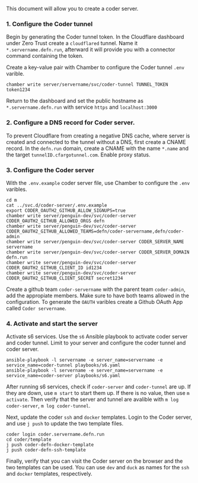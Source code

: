 This document will allow you to create a coder server.
### 1. Configure the Coder tunnel

Begin by generating the Coder tunnel token. In the Cloudflare dashboard under Zero Trust create a `cloudflared` tunnel. Name it `*.servername.defn.run`, afterward it will provide you with a connector command containing the token.

Create a key-value pair with Chamber to configure the Coder tunnel `.env` varible.
```
chamber write server/servername/svc/coder-tunnel TUNNEL_TOKEN token1234
```

Return to the dashboard and set the public hostname as `*.servername.defn.run` with service `https` and `localhost:3000`

### 2. Configure a DNS record for Coder server.

To prevent Cloudflare from creating a negative DNS cache, where server is created and connected to the tunnel without a DNS, first create a CNAME record. In the `defn.run` domain, create a CNAME with the name `*.name` and the target `tunnelID.cfargotunnel.com`. Enable proxy status.

### 3. Configure the Coder server

With the `.env.example` coder server file, use Chamber to configure the `.env` varibles. 
```
cd m
cat ../svc.d/coder-server/.env.example
export CODER_OAUTH2_GITHUB_ALLOW_SIGNUPS=true
chamber write server/penguin-dev/svc/coder-server CODER_OAUTH2_GITHUB_ALLOWED_ORGS defn
chamber write server/penguin-dev/svc/coder-server CODER_OAUTH2_GITHUB_ALLOWED_TEAMS=defn/coder-servername,defn/coder-admin
chamber write server/penguin-dev/svc/coder-server CODER_SERVER_NAME servername
chamber write server/penguin-dev/svc/coder-server CODER_SERVER_DOMAIN defn.run
chamber write server/penguin-dev/svc/coder-server CODER_OAUTH2_GITHUB_CLIENT_ID id1234
chamber write server/penguin-dev/svc/coder-server CODER_OAUTH2_GITHUB_CLIENT_SECRET secret1234
```

Create a github team `coder-servername` with the parent team `coder-admin`, add the appropiate members. Make sure to have both teams allowed in the configuration. 
To generate the `OAUTH` varibles create a Github OAuth App called `Coder servername`. 

### 4. Activate and start the server 

Activate s6 services. Use the `s6` Ansible playbook to activate coder server and coder tunnel. Limit to your server and configure the coder tunnel and coder server.
```
ansible-playbook -l servername -e server_name=servername -e service_name=coder-tunnel playbooks/s6.yaml 
ansible-playbook -l servername -e server_name=servername -e service_name=coder-server playbooks/s6.yaml 
```

After running s6 services, check if `coder-server` and `coder-tunnel` are up. If they are down, use `m start` to start them up. If there is no value, then use `m activate`. Then verify that the server and tunnel are avalible with `m log coder-server`, `m log coder-tunnel`.  

Next, update the coder `ssh` and `docker` templates. Login to the Coder server, and use `j push` to update the two template files. 
```
coder login coder.servername.defn.run 
cd coder/template
j push coder-defn-docker-template
j push coder-defn-ssh-template
```

Finally, verify that you can visit the Coder server on the browser and the two templates can be used. You can use `dev` and `duck` as names for the `ssh` and `docker` templates, respectively.